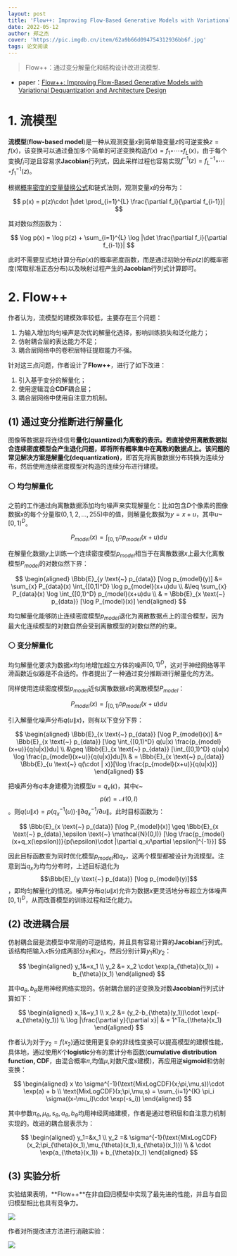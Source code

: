 ```yaml
---
layout: post
title: 'Flow++: Improving Flow-Based Generative Models with Variational Dequantization and Architecture Design'
date: 2022-05-12
author: 郑之杰
cover: 'https://pic.imgdb.cn/item/62a9b66d094754312936bb6f.jpg'
tags: 论文阅读
---
```


> Flow++：通过变分解量化和结构设计改进流模型.

- paper：[Flow++: Improving Flow-Based Generative Models with Variational Dequantization and Architecture Design](https://arxiv.org/abs/1902.00275v2)

# 1. 流模型
**流模型**(**flow-based model**)是一种从观测变量$x$到简单隐变量$z$的可逆变换$z=f(x)$，该变换可以通过叠加多个简单的可逆变换构造$f(x) = f_1 ◦ \cdots ◦ f_L(x)$，由于每个变换$f_i$可逆且容易求**Jacobian**行列式，因此采样过程也容易实现$f^{-1}(z) = f^{-1}_L ◦ \cdots ◦ f^{-1}_1(z)$。

根据[概率密度的变量替换公式](https://0809zheng.github.io/2022/04/30/variable.html)和链式法则，观测变量$x$的分布为：

$$ p(x) = p(z)\cdot |\det \prod_{i=1}^{L} \frac{\partial f_i}{\partial f_{i-1}}| $$

其对数似然函数为：

$$ \log p(x) = \log  p(z) + \sum_{i=1}^{L} \log |\det  \frac{\partial f_i}{\partial f_{i-1}}| $$

此时不需要显式地计算分布$p(x)$的概率密度函数，而是通过初始分布$p(z)$的概率密度(常取标准正态分布)以及映射过程产生的**Jacobian**行列式计算即可。

# 2. Flow++
作者认为，流模型的建模效率较低，主要存在三个问题：
1. 为输入增加均匀噪声是次优的解量化选择，影响训练损失和泛化能力；
2. 仿射耦合层的表达能力不足；
3. 耦合层网络中的卷积层特征提取能力不强。

针对这三点问题，作者设计了**Flow++**，进行了如下改进：
1. 引入基于变分的解量化；
2. 使用逻辑混合**CDF**耦合层；
3. 耦合层网络中使用自注意力机制。

## (1) 通过变分推断进行解量化

图像等数据是将连续信号**量化(quantized)**为离散的表示。若直接使用离散数据拟合连续密度模型会产生退化问题，即将所有概率集中在离散的数据点上。该问题的常见解决方案是**解量化(dequantization)**，即首先将离散数据分布转换为连续分布，然后使用连续密度模型对构造的连续分布进行建模。

### ⚪ 均匀解量化 

之前的工作通过向离散数据添加均匀噪声来实现解量化：比如包含$D$个像素的图像数据$x$的每个分量取$(0,1,2,...,255)$中的值，则解量化数据为$y=x+u$，其中$u$~$[0,1)^D$。

$$ P_{model}(x) = \int_{[0,1)^D} p_{model}(x+u)du $$

在解量化数据$y$上训练一个连续密度模型$p_{model}$相当于在离散数据$x$上最大化离散模型$P_{model}$的对数似然下界：

$$ \begin{aligned} \Bbb{E}_{y \text{~} p_{data}} [\log p_{model}(y)] &= \sum_{x} P_{data}(x) \int_{[0,1)^D} \log p_{model}(x+u)du \\ &\leq  \sum_{x} P_{data}(x) \log \int_{[0,1)^D} p_{model}(x+u)du \\ & =  \Bbb{E}_{x \text{~} p_{data}} [\log P_{model}(x)] \end{aligned} $$

均匀解量化能够防止连续密度模型$p_{model}$退化为离散数据点上的混合模型，因为最大化连续模型的对数自然会受到离散模型的对数似然的约束。

### ⚪ 变分解量化 

均匀解量化要求为数据$x$均匀地增加超立方体的噪声$[0,1)^D$，这对于神经网络等平滑函数近似器是不合适的。作者提出了一种通过变分推断进行解量化的方法。

同样使用连续密度模型$p_{model}$近似离散数据$x$的离散模型$P_{model}$：

$$ P_{model}(x) = \int_{[0,1)^D} p_{model}(x+u)du $$

引入解量化噪声分布$q(u\|x)$，则有以下变分下界：

$$ \begin{aligned} \Bbb{E}_{x \text{~} p_{data}} [\log P_{model}(x)] &= \Bbb{E}_{x \text{~} p_{data}} [\log \int_{[0,1)^D} q(u|x) \frac{p_{model}(x+u)}{q(u|x)}du] \\ &\geq  \Bbb{E}_{x \text{~} p_{data}} [\int_{[0,1)^D} q(u|x) \log \frac{p_{model}(x+u)}{q(u|x)}du]\\ & =  \Bbb{E}_{x \text{~} p_{data}} \Bbb{E}_{u \text{~} q(\cdot | x)}[\log \frac{p_{model}(x+u)}{q(u|x)}] \end{aligned} $$

把噪声分布$q$本身建模为流模型$u=q_x(\epsilon)$，其中$\epsilon$~$$p(\epsilon)=\mathcal{N}(0,I)$$。则$q(u\|x) = p(q_x^{-1}(u))\cdot \|\partial q_x^{-1}/\partial u\|$。此时目标函数为：

$$ \Bbb{E}_{x \text{~} p_{data}} [\log P_{model}(x)] \geq \Bbb{E}_{x \text{~} p_{data},\epsilon \text{~} \mathcal{N}(0,I)} [\log \frac{p_{model}(x+q_x(\epsilon))}{p(\epsilon)\cdot |\partial q_x/\partial \epsilon|^{-1}}] $$

因此目标函数变为同时优化模型$p_{model}$和$q_x$，这两个模型都被设计为流模型。注意到当$q_x$为均匀分布时，上述目标退化为$$\Bbb{E}_{y \text{~} p_{data}} [\log p_{model}(y)]$$，即均匀解量化的情况。噪声分布$q(u\|x)$允许为数据$x$更灵活地分布超立方体噪声$[0,1)^D$，从而改善模型的训练过程和泛化能力。


## (2) 改进耦合层

仿射耦合层是流模型中常用的可逆结构，并且具有容易计算的**Jacobian**行列式。该结构把输入$x$拆分成两部分$x_1$和$x_2$，然后分别计算$y_1$和$y_2$：

$$ \begin{aligned}  y_1&=x_1 \\ y_2 &= x_2 \cdot \exp(a_{\theta}(x_1)) + b_{\theta}(x_1) \end{aligned} $$

其中$a_{\theta},b_{\theta}$是用神经网络实现的。仿射耦合层的逆变换及对数**Jacobian**行列式计算如下：

$$ \begin{aligned}  x_1&=y_1 \\ x_2 &=   (y_2-b_{\theta}(y_1))\cdot \exp(-a_{\theta}(y_1)) \\ \log |\frac{\partial y}{\partial x}| & = 1^Ta_{\theta}(x_1) \end{aligned} $$

作者认为对于$y_2=f(x_2)$通过使用更复杂的非线性变换可以提高模型的建模性能，具体地，通过使用$K$个**logistic**分布的累计分布函数(**cumulative distribution function, CDF**，由混合概率$\pi$,均值$\mu$,对数尺度$s$建模)，再应用逆**sigmoid**和仿射变换：

$$ \begin{aligned} x \to \sigma^{-1}(\text{MixLogCDF}(x;\pi,\mu,s))\cdot \exp(a) + b \\ \text{MixLogCDF}(x;\pi,\mu,s) = \sum_{i=1}^{K} \pi_i \sigma((x-\mu_i)\cdot \exp(-s_i)) \end{aligned} $$

其中参数$\pi_{\theta},\mu_{\theta},s_{\theta},a_{\theta},b_{\theta}$均用神经网络建模，作者是通过卷积层和自注意力机制实现的。改进的耦合层表示为：

$$ \begin{aligned}  y_1=&x_1 \\ y_2 =& \sigma^{-1}(\text{MixLogCDF}(x_2;\pi_{\theta}(x_1),\mu_{\theta}(x_1),s_{\theta}(x_1))) \\ & \cdot \exp(a_{\theta}(x_1)) + b_{\theta}(x_1) \end{aligned} $$

## (3) 实验分析

实验结果表明，**Flow++**在非自回归模型中实现了最先进的性能，并且与自回归模型相比也具有竞争力。

![](https://pic.imgdb.cn/item/62ab165209475431294a4a82.jpg)

作者对所提改进方法进行消融实验：

![](https://pic.imgdb.cn/item/62ab16d009475431294b6a46.jpg)